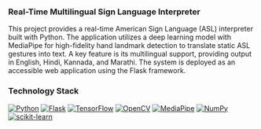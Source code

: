 ### Real-Time Multilingual Sign Language Interpreter
This project provides a real-time American Sign Language (ASL) interpreter built with Python. The application utilizes a deep learning model with MediaPipe for high-fidelity hand landmark detection to translate static ASL gestures into text. A key feature is its multilingual support, providing output in English, Hindi, Kannada, and Marathi. The system is deployed as an accessible web application using the Flask framework.

### Technology Stack

[![Python](https://img.shields.io/badge/Python-3.10+-blue.svg)](https://www.python.org/)
[![Flask](https://img.shields.io/badge/Flask-3.0+-black.svg)](https://flask.palletsprojects.com/)
[![TensorFlow](https://img.shields.io/badge/TensorFlow-2.16+-orange.svg)](https://www.tensorflow.org/)
[![OpenCV](https://img.shields.io/badge/OpenCV-4.9+-blue.svg)](https://opencv.org/)
[![MediaPipe](https://img.shields.io/badge/MediaPipe-0.10+-green.svg)](https://developers.google.com/mediapipe)
[![NumPy](https://img.shields.io/badge/NumPy-1.26+-blue.svg)](https://numpy.org/)
[![scikit-learn](https://img.shields.io/badge/scikit--learn-1.5+-orange.svg)](https://scikit-learn.org/)
